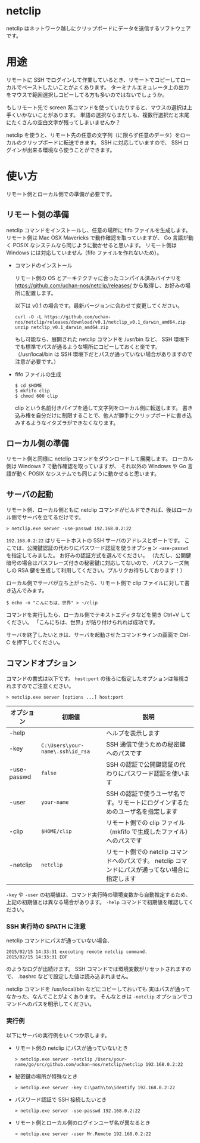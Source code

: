 # netclip
netclip はネットワーク越しにクリップボードにデータを送信するソフトウェアです。

# 用途
リモートに SSH でログインして作業しているとき、リモートでコピーしてローカルでペーストしたいことがよくあります。
ターミナルエミュレータ上の出力をマウスで範囲選択しコピーしてる方も多いのではないでしょうか。

もしリモート先で screen 系コマンドを使っていたりすると、マウスの選択は上手くいかないことがあります。
単語の選択ならまだしも、複数行選択だと末尾にたくさんの空白文字が残ってしまいませんか？

netclip を使うと、リモート先の任意の文字列（に限らず任意のデータ）をローカルのクリップボードに転送できます。
SSH に対応していますので、 SSH ログインが出来る環境なら使うことができます。

# 使い方
リモート側とローカル側での準備が必要です。

## リモート側の準備
netclip コマンドをインストールし、任意の場所に fifo ファイルを生成します。
リモート側は Mac OSX Mavericks で動作確認を取っていますが、
Go 言語が動く POSIX なシステムなら同じように動かせると思います。
リモート側は Windows には対応していません（fifo ファイルを作れないため）。

- コマンドのインストール  

  リモート側の OS とアーキテクチャに合ったコンパイル済みバイナリを
  https://github.com/uchan-nos/netclip/releases/ から取得し、お好みの場所に配置します。

  以下は v0.1 の場合です。最新バージョンに合わせて変更してください。

  ```
  curl -O -L https://github.com/uchan-nos/netclip/releases/download/v0.1/netclip_v0.1_darwin_amd64.zip
  unzip netclip_v0.1_darwin_amd64.zip
  ```

  もし可能なら、展開された netclip コマンドを /usr/bin など、
  SSH 環境下でも標準でパスが通るような場所にコピーしておくと楽です。
  （/usr/local/bin は SSH 環境下だとパスが通っていない場合がありますので注意が必要です。）

- fifo ファイルの生成  

  ```
  $ cd $HOME
  $ mkfifo clip
  $ chmod 600 clip
  ```
  
  clip という名前付きパイプを通して文字列をローカル側に転送します。
  書き込み権を自分だけに制限することで、他人が勝手にクリップボードに書き込みするようなイタズラができなくなります。
  
## ローカル側の準備
リモート側と同様に netclip コマンドをダウンロードして展開します。
ローカル側は Windows 7 で動作確認を取っていますが、
それ以外の Windows や Go 言語が動く POSIX なシステムでも同じように動かせると思います。

## サーバの起動
リモート側、ローカル側ともに netclip コマンドがビルドできれば、後はローカル側でサーバを立てるだけです。

```
> netclip.exe server -use-passwd 192.168.0.2:22
```

`192.168.0.2:22` はリモートホストの SSH サーバのアドレスとポートです。
ここでは、公開鍵認証の代わりにパスワード認証を使うオプション `-use-passwd` を指定してみました。
お好みの認証方式を選んでください。
（ただし、公開鍵暗号の場合はパスフレーズ付きの秘密鍵に対応してないので、
パスフレーズ無しの RSA 鍵を生成して利用してください。プルリクお待ちしております！）

ローカル側でサーバが立ち上がったら、リモート側で clip ファイルに対して書き込んでみます。

```
$ echo -n "こんにちは、世界" > ~/clip
```

コマンドを実行したら、ローカル側でテキストエディタなどを開き Ctrl+V してください。
「こんにちは、世界」が貼り付けられれば成功です。

サーバを終了したいときは、サーバを起動させたコマンドラインの画面で Ctrl-C を押下してください。

## コマンドオプション
コマンドの書式は以下です。
`host:port` の後ろに指定したオプションは無視されますのでご注意ください。

```
> netclip.exe server [options ...] host:port
```

| オプション | 初期値 | 説明 |
|------------|--------|------|
| -help | | ヘルプを表示します |
| -key <path> | `C:\Users\your-name\.ssh\id_rsa` | SSH 通信で使うための秘密鍵へのパスです |
| -use-passwd | `false` | SSH の認証で公開鍵認証の代わりにパスワード認証を使います |
| -user <name> | `your-name` | SSH の認証で使うユーザ名です。リモートにログインするためのユーザ名を指定します |
| -clip <path> | `$HOME/clip` | リモート側での clip ファイル（mkfifo で生成したファイル）へのパスです |
| -netclip <path> | `netclip` | リモート側での netclip コマンドへのパスです。 netclip コマンドにパスが通ってない場合に指定します |

`-key` や `-user` の初期値は、コマンド実行時の環境変数から自動推定するため、
上記の初期値とは異なる場合があります。
`-help` コマンドで初期値を確認してください。

### SSH 実行時の $PATH に注意
netclip コマンドにパスが通っていない場合、

```
2015/02/15 14:33:31 executing remote netclip command.
2015/02/15 14:33:31 EOF
```

のようなログが出続けます。
SSH コマンドでは環境変数がリセットされますので、
.bashrc などで設定した値は読み込まれません。

netclip コマンドを /usr/local/bin などにコピーしておいても
実はパスが通ってなかった、なんてことがよくあります。
そんなときは `-netclip` オプションでコマンドへのパスを明示してください。

### 実行例
以下にサーバの実行例をいくつか示します。

- リモート側の netclip にパスが通っていないとき

  ```
  > netclip.exe server -netclip /Users/your-name/go/src/github.com/uchan-nos/netclip/netclip 192.168.0.2:22
  ```

- 秘密鍵の場所が特殊なとき

  ```
  > netclip.exe server -key C:\path\to\identify 192.168.0.2:22
  ```

- パスワード認証で SSH 接続したいとき

  ```
  > netclip.exe server -use-passwd 192.168.0.2:22
  ```

- リモート側とローカル側のログインユーザ名が異なるとき

  ```
  > netclip.exe server -user Mr.Remote 192.168.0.2:22
  ```
